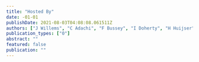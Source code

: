 ```yaml
---
title: "Hosted By"
date: -01-01
publishDate: 2021-08-03T04:08:08.061511Z
authors: ["J Willems", "C Adachi", "F Bussey", "I Doherty", "H Huijser", "S Naidu", " ..."]
publication_types: ["0"]
abstract: ""
featured: false
publication: ""
---
```


